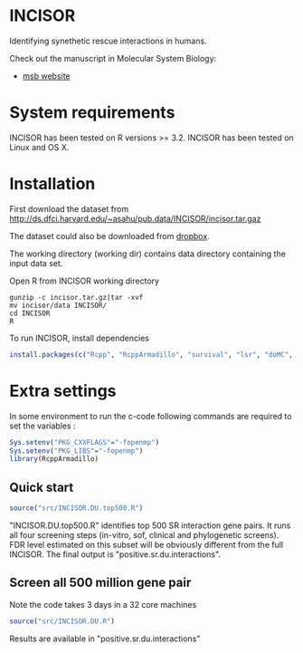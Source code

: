 # INCISOR

Identifying synethetic rescue interactions in humans. 

Check out the manuscript in Molecular System Biology: 
- [msb website](https://www.embopress.org/doi/full/10.15252/msb.20188323)

# System requirements 

INCISOR has been tested on R versions >= 3.2. INCISOR has been tested on Linux and OS X.

# Installation  

First download the dataset from http://ds.dfci.harvard.edu/~asahu/pub.data/INCISOR/incisor.tar.gaz

The dataset could also be downloaded from [dropbox](https://www.dropbox.com/s/uw22lmqvmkkwezn/incisor.tar.gz?dl=0). 

The working directory (working dir) contains data directory containing the input data set.

Open R from INCISOR working directory 

```
gunzip -c incisor.tar.gz|tar -xvf
mv incisor/data INCISOR/
cd INCISOR 
R
```
To run INCISOR, install dependencies
```r
install.packages(c("Rcpp", "RcppArmadillo", "survival", "lsr", "doMC", "parallel", "data.table", "foreach"))
```
# Extra settings
In some environment to run the c-code following commands are required to set the variables : 

```r
Sys.setenv("PKG_CXXFLAGS"="-fopenmp")
Sys.setenv("PKG_LIBS"="-fopenmp")
library(RcppArmadillo)
```

## Quick start 

```r
source("src/INCISOR.DU.top500.R")
```
 "INCISOR.DU.top500.R" identifies top 500 SR interaction gene pairs. It runs all four screening steps (in-vitro, sof, clinical and phylogenetic screens). FDR level estimated on this subset will be obviously  different from the full INCISOR. The final output is "positive.sr.du.interactions".  

## Screen all 500 million gene pair 
Note the code takes 3 days in a 32 core machines
```r
source("src/INCISOR.DU.R")
```
Results are available in "positive.sr.du.interactions"






